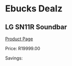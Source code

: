 
# Ebucks Dealz
## LG SN11R Soundbar
[Product Page](https://www.ebucks.com/web/shop/productSelected.do?prodId=1236813027&catId=1233326260)

Price: R19999.00

Savings: 


	